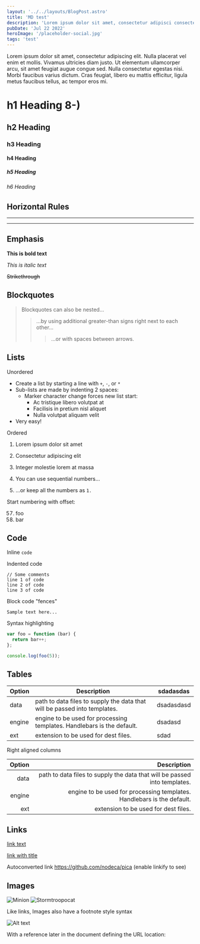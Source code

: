 ```yaml
---
layout: '../../layouts/BlogPost.astro'
title: 'MD test'
description: 'Lorem ipsum dolor sit amet, consectetur adipisci consectetur egestas nisi. Morbi faucibus varius dictum. Cras feugiat, libero eu mattis efficitur, ligula metus faucibus tellus, ac tempor eros mi.'
pubDate: 'Jul 22 2022'
heroImage: '/placeholder-social.jpg'
tags: 'test'
---
```


Lorem ipsum dolor sit amet, consectetur adipiscing elit. Nulla placerat vel enim et mollis. Vivamus ultricies diam justo. Ut elementum ullamcorper arcu, sit amet feugiat augue congue sed. Nulla consectetur egestas nisi. Morbi faucibus varius dictum. Cras feugiat, libero eu mattis efficitur, ligula metus faucibus tellus, ac tempor eros mi.

# h1 Heading 8-)

## h2 Heading

### h3 Heading

#### h4 Heading

##### h5 Heading

###### h6 Heading

## Horizontal Rules

---

---

## Emphasis

**This is bold text**

_This is italic text_

~~Strikethrough~~

## Blockquotes

> Blockquotes can also be nested...
>
> > ...by using additional greater-than signs right next to each other...
> >
> > > ...or with spaces between arrows.

## Lists

Unordered

- Create a list by starting a line with `+`, `-`, or `*`
- Sub-lists are made by indenting 2 spaces:
  - Marker character change forces new list start:
    - Ac tristique libero volutpat at
    * Facilisis in pretium nisl aliquet
    - Nulla volutpat aliquam velit
- Very easy!

Ordered

1. Lorem ipsum dolor sit amet
2. Consectetur adipiscing elit
3. Integer molestie lorem at massa

4. You can use sequential numbers...
5. ...or keep all the numbers as `1.`

Start numbering with offset:

57. foo
1. bar

## Code

Inline `code`

Indented code

    // Some comments
    line 1 of code
    line 2 of code
    line 3 of code

Block code "fences"

```
Sample text here...
```

Syntax highlighting

```js
var foo = function (bar) {
  return bar++;
};

console.log(foo(5));
```

## Tables

| Option | Description                                                               | sdadasdas  |
| ------ | ------------------------------------------------------------------------- | ---------- |
| data   | path to data files to supply the data that will be passed into templates. | dsadasdasd |
| engine | engine to be used for processing templates. Handlebars is the default.    | dsadasd    |
| ext    | extension to be used for dest files.                                      | sdad       |

Right aligned columns

| Option |                                                               Description |
| -----: | ------------------------------------------------------------------------: |
|   data | path to data files to supply the data that will be passed into templates. |
| engine |    engine to be used for processing templates. Handlebars is the default. |
|    ext |                                      extension to be used for dest files. |

## Links

[link text](http://dev.nodeca.com)

[link with title](http://nodeca.github.io/pica/demo/ 'title text!')

Autoconverted link https://github.com/nodeca/pica (enable linkify to see)

## Images

![Minion](https://octodex.github.com/images/minion.png)
![Stormtroopocat](https://octodex.github.com/images/stormtroopocat.jpg 'The Stormtroopocat')

Like links, Images also have a footnote style syntax

![Alt text][id]

With a reference later in the document defining the URL location:

[id]: https://octodex.github.com/images/dojocat.jpg 'The Dojocat'
